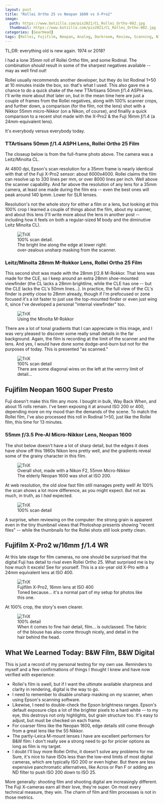```yaml
---
layout: post
title: "Rollei Ortho 25 vs Neopan 1600 vs X-Pro2"
image:
  path: https://www.botzilla.com/pix2021/CL_Rollei_Ortho-002.jpg
  thumbnail: https://www.botzilla.com/pix2021/CL_Rollei_Ortho-002.jpg
categories: [GearHead]
tags: [Rollei, Fujifilm, Neopan, Analog, Darkroom, Review, Scanning, Nikon, Photoshop, Agfa]
---
```


TL;DR: everything old is new again. 1974 or 2018?

I had a lone 35mm roll of Rollei Ortho film, and some Rodinal. The combination _should_ result in some of the sharpest negatives available -- may as well find out!

Rollei usually recommends another developer, but they do list Rodinal 1+50 at 10 minutes inside the box, so: that's what I used. This also gave me a chance to do a quick shake of the new TTArtisans 50mm ƒ/1.4 ASPH lens. I'll write more about _that_ later on, but in the mean time here are just a couple of frames from the Rollei negatives, along with 100% scanner crops, and further down, a comparison (for the film, not the lens) shot with a Nikkor 55mm micro-Nikkor (on a Nikon, of course), and finallly a quick comparison to a recent shot made with the X-Pro2 & the Fuji 16mm ƒ/1.4 (a 24mm-equivalent lens).

It's everybody versus everybody today.

<!--more-->

### TTArtisans 50mm ƒ/1.4 ASPH Lens, Rollei Ortho 25 Film

The closeup below is from the full-frame photo above. The camera was a Leitz/Minolta CL.

At 4800 dpi, Epson's scan resolution for a 35mm frame is nearly identical with that of the Fuji X-Pro2 sensor: about 6000x4000. Rollei claims the film can resolve up to 330 lines per mm, or over 8000 lines per inch. Well above the scanner capability. And far above the resolution of any lens for a 35mm camera, at least one made during the film era -- even the best ones will peak around 140 lpmm. Lower for SLR lenses.

Resolution's not the whole story for either a film or a lens, but looking at this 100% crop I learned a couple of things about the film, about my scanner, and about this lens (I'll write more about the lens in another post -- including how it feels on both a regular-sized M body and the diminutive Leitz Minolta CL). 

<figure class="align-center">
<img alt="TriX" src="https://www.botzilla.com/pix2021/CL_Rollei_Ortho-002-detail.jpg">
<figcaption>100% scan detail.<br/>
The bright line along the edge at lower right:<br/>
over-zealous unsharp masking from the scanner.</figcaption>
</figure>

### Leitz/Minolta 28mm M-Rokkor Lens, Rollei Ortho 25 Film

This second shot was made with the 28mm ƒ/2.8 M-Rokkor. That lens was made for the CLE, so I keep around an extra 28mm shoe-mounted viewfinder (the CL lacks a 28mm brightline, while the CLE has one -- but the CLE lacks the CL's 50mm lines...). In practice, the full view of the CL's finder is pretty close to 28mm already, though if I'm prefocused or zone focused it's a lot faster to just use the top-mounted finder or even just wing it, since I've developed a personal "internal viewfinder" too.

<figure class="align-center">
<img alt="TriX" src="https://www.botzilla.com/pix2021/CL_Rollei_Ortho-029.jpg">
<figcaption>Using the Minolta M-Rokkor</figcaption>
</figure>

There are a lot of tonal gradients that I can appreciate in this image, and I was very pleased to discover some really small details in the far background. Again, the film is recording at the limit of the scanner and the lens. And yes, I would have done some dodge-and-burn but not for the purposes of today. This is presented "as scanned."

<figure class="align-center">
<img alt="TriX" src="https://www.botzilla.com/pix2021/CL_Rollei_Ortho-029-detail.jpg">
<figcaption>100% scan detail<br/>
	There are some diagonal wires on the left at the verrrry limit of detail...
</figcaption>
</figure>

<hl/>

## Fujifilm Neopan 1600 Super Presto

Fuji doesn't make this film any more. I bought in bulk, Way Back When, and about 15 rolls remain. I've been exposing it at around ISO 200 or 400, depending more on my mood than the demands of the scene. To match the Rollei film, I've also processed this roll in Rodinal 1+50, just like the Rollei film, this time for 13 minutes. 

### 55mm ƒ/3.5 Pre-AI Micro-Nikkor Lens, Neopan 1600

The shot below doesn't have a lot of sharp detail, but the edges it does have show off this 1960s Nikon lens pretty well, and the gradients reveal some of the grainy character in this film.

<figure class="align-center">
<img alt="TriX" src="https://www.botzilla.com/pix2021/OldNeoF2-013.jpg">
<figcaption>Overall shot, made with a Nikon F2, 55mm Micro-Nikkor<br/>
	The elderly Neopan 1600 was shot at ISO 200.
</figcaption>
</figure>

At web resolution, the old slow fast film still manages pretty well! At 100% the scan shows a lot more difference, as you might expect. But not as much, in truth, as I _had_ expected.

<figure class="align-center">
<img alt="TriX" src="https://www.botzilla.com/pix2021/OldNeoF2-013-detail.jpg">
<figcaption>100% scan detail<br/>
</figcaption>
</figure>

A surprise, when reviewing on the computer: the strong grain is apparent even in the tiny thumbnail views that Photoshop presents showing "recent files" -- while the thumbnails for the Rollei shots still look pretty clean.

<hl/>

## Fujifilm X-Pro2 w/16mm ƒ/1.4 WR

At this late stage for film cameras, no one should be surprised that the digital Fuji has detail to rival even Rollei Ortho 25. What surprised me is by how much it excels! See for yourself. This is a six-year old X-Pro with a 24mm equivalent lens at ISO 400.

<figure class="align-center">
<img alt="TriX" src="https://www.botzilla.com/pix2021/bjorke_Maui_DSCF5538-a.jpg">
<figcaption>Fujifilm X-Pro2, 16mm lens at ISO 400<br/>
Toned because... it's a normal part of my setup for photos like this one.
</figcaption>
</figure>

At 100% crop, the story's even clearer.

<figure class="align-center">
<img alt="TriX" src="https://www.botzilla.com/pix2021/bjorke_Maui_DSCF5538-detail.jpg">
<figcaption>100% detail<br/>
	When it comes to fine hair detail, film... is outclassed. The fabric of the blouse has also come through nicely, and detail in the hair behind the head.
</figcaption>
</figure>

## What We Learned Today: B&W Film, B&W Digital

This is just a record of my personal testing for my own use. Reminders to myself and a few confirmations of things I thought I knew and have now verified with experience:

<ul>
	<li>Rollei's film is swell, but if I want the ultimate available sharpness and clarity in rendering, digital is the way to go.</li>
	<li>I need to remember to disable unsharp masking on my scanner, when using Epson's scanning software.</li>
	<li>Likewise, I need to double-check the Epson brightness ranges. Epson's default exposure clips a lot of the brighter pixels to a hard white -- to my eye, this destroys not only highlights, but grain structure too. It's easy to adjust, but must be checked on each frame.</li>
	<li>For coarser films like the Neopan 1600, edge details still come through from a great lens like the 55 Nikkor.</li>
	<li>The partly-Leica M-mount lenses I have are excellent performers for B&W film: I don't really see a strong need to go for pricier options as long as film is my target.</li>
	<li>I doubt I'll buy more Rollei Ortho, it doesn't solve any problems for me. Sure, it's nice to have ISOs less than the low-end limits of most digital cameras, which are typically ISO 200 or even higher. But there are less expensive panchromatic alternatives, like Acros or Pan F or adding an ND filter to push ISO 200 down to ISO 25.</li>
</ul>

More generally: shooting film and shooting digital are increasingly different. The Fuji X-cameras earn all their love, they're super. On most every technical measure, they win. The charm of film and film processes is not in those metrics. 
